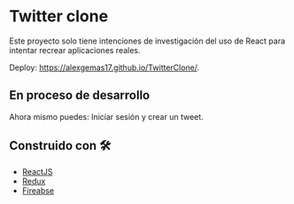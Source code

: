 # Twitter clone

Este proyecto solo tiene intenciones de investigación del uso de React para intentar recrear aplicaciones reales.

Deploy: https://alexgemas17.github.io/TwitterClone/.

## En proceso de desarrollo

Ahora mismo puedes: Iniciar sesión y crear un tweet.

## Construido con 🛠️

* [ReactJS](https://es.reactjs.org/docs/getting-started.html)
* [Redux](https://es.redux.js.org/)
* [Fireabse](https://firebase.google.com/docs)
